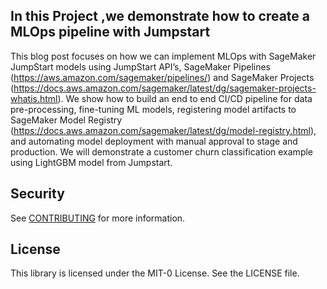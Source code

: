 ## In this Project ,we demonstrate how to create a MLOps pipeline with Jumpstart

This blog post focuses on how we can implement MLOps with SageMaker JumpStart models using JumpStart API’s, SageMaker Pipelines (https://aws.amazon.com/sagemaker/pipelines/) and SageMaker Projects (https://docs.aws.amazon.com/sagemaker/latest/dg/sagemaker-projects-whatis.html). We show how to build an end to end CI/CD pipeline for data pre-processing, fine-tuning ML models, registering model artifacts to SageMaker Model Registry (https://docs.aws.amazon.com/sagemaker/latest/dg/model-registry.html), and automating model deployment with manual approval to stage and production. We will demonstrate a customer churn classification example using LightGBM model from Jumpstart. 
## Security

See [CONTRIBUTING](CONTRIBUTING.md#security-issue-notifications) for more information.

## License

This library is licensed under the MIT-0 License. See the LICENSE file.

